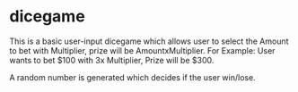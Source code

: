 # dicegame
This is a basic user-input dicegame which allows user to select the Amount to bet with Multiplier, prize will be AmountxMultiplier.
For Example: User wants to bet $100 with 3x Multiplier, Prize will be $300.

A random number is generated which decides if the user win/lose.
